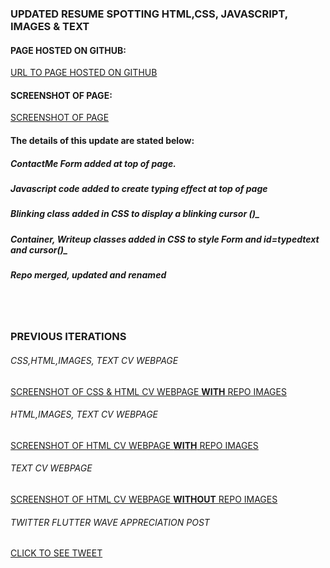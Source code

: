 ### UPDATED RESUME SPOTTING HTML,CSS, JAVASCRIPT, IMAGES & TEXT
#### PAGE HOSTED ON GITHUB:
[URL TO PAGE HOSTED ON GITHUB](https://rejreign.github.io/Resume/)
#### SCREENSHOT OF PAGE:
[SCREENSHOT OF PAGE](https://res.cloudinary.com/rejreign/image/upload/v1567941848/ResumeUpdated_mldlhe.png)
####    The details of this update are stated below:
#####  _ContactMe Form added at top of page._
#####  _Javascript code added to create typing effect at top of page_
#####  _Blinking class added in CSS to display a blinking cursor (_)_
#####  _Container, Writeup classes added in CSS to style Form and id=typedtext and cursor(_)_
#####  _Repo merged, updated and renamed_
<br />
<br />

###   PREVIOUS ITERATIONS
###### CSS,HTML,IMAGES, TEXT CV WEBPAGE
[SCREENSHOT OF CSS & HTML CV WEBPAGE **WITH** REPO IMAGES](https://res.cloudinary.com/rejreign/image/upload/v1567257379/SydneyCSS35_hgquzv.png)
###### HTML,IMAGES, TEXT CV WEBPAGE
[SCREENSHOT OF HTML CV WEBPAGE **WITH** REPO IMAGES](https://res.cloudinary.com/rejreign/image/upload/v1566733004/withIMAGES_gyhzaj.png)
###### TEXT CV WEBPAGE
[SCREENSHOT OF HTML CV WEBPAGE **WITHOUT** REPO IMAGES](https://res.cloudinary.com/rejreign/image/upload/v1566683762/Basic_bmmtsd.pdf)
###### TWITTER FLUTTER WAVE APPRECIATION POST
[CLICK TO SEE TWEET](https://twitter.com/rejreign/status/1165662497187205121?s=20)
